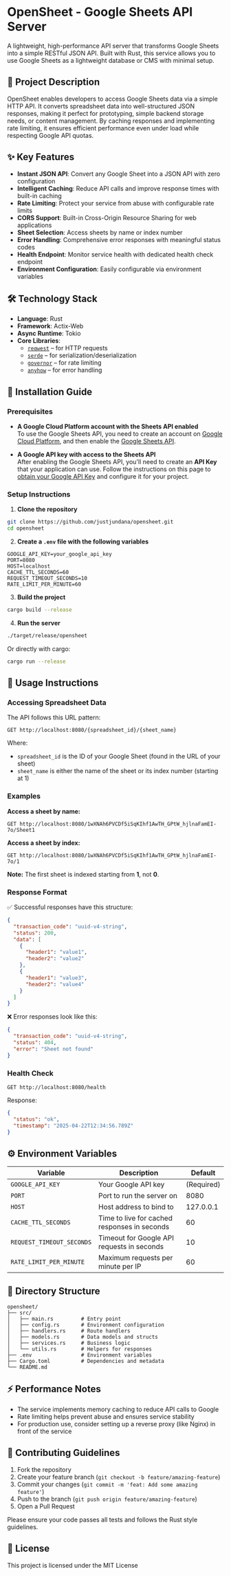 # OpenSheet - Google Sheets API Server

A lightweight, high-performance API server that transforms Google Sheets into a simple RESTful JSON API. Built with Rust, this service allows you to use Google Sheets as a lightweight database or CMS with minimal setup.

## 📝 Project Description

OpenSheet enables developers to access Google Sheets data via a simple HTTP API. It converts spreadsheet data into well-structured JSON responses, making it perfect for prototyping, simple backend storage needs, or content management. By caching responses and implementing rate limiting, it ensures efficient performance even under load while respecting Google API quotas.

## ✨ Key Features

- **Instant JSON API**: Convert any Google Sheet into a JSON API with zero configuration
- **Intelligent Caching**: Reduce API calls and improve response times with built-in caching
- **Rate Limiting**: Protect your service from abuse with configurable rate limits
- **CORS Support**: Built-in Cross-Origin Resource Sharing for web applications
- **Sheet Selection**: Access sheets by name or index number
- **Error Handling**: Comprehensive error responses with meaningful status codes
- **Health Endpoint**: Monitor service health with dedicated health check endpoint
- **Environment Configuration**: Easily configurable via environment variables

## 🛠 Technology Stack

- **Language**: Rust
- **Framework**: Actix-Web
- **Async Runtime**: Tokio
- **Core Libraries**:
  - [`reqwest`](https://docs.rs/reqwest) – for HTTP requests
  - [`serde`](https://docs.rs/serde) – for serialization/deserialization
  - [`governor`](https://docs.rs/governor) – for rate limiting
  - [`anyhow`](https://docs.rs/anyhow) – for error handling

## 🚀 Installation Guide

### Prerequisites

- **A Google Cloud Platform account with the Sheets API enabled**  
  To use the Google Sheets API, you need to create an account on [Google Cloud Platform](https://console.cloud.google.com/), and then enable the [Google Sheets API](https://console.cloud.google.com/flows/enableapi?apiid=sheets.googleapis.com).

- **A Google API key with access to the Sheets API**  
  After enabling the Google Sheets API, you'll need to create an **API Key** that your application can use. Follow the instructions on this page to [obtain your Google API Key](https://console.cloud.google.com/apis/credentials) and configure it for your project.

### Setup Instructions

1. **Clone the repository**

```bash
git clone https://github.com/justjundana/opensheet.git
cd opensheet
```

2. **Create a `.env` file with the following variables**

```
GOOGLE_API_KEY=your_google_api_key
PORT=8080
HOST=localhost
CACHE_TTL_SECONDS=60
REQUEST_TIMEOUT_SECONDS=10
RATE_LIMIT_PER_MINUTE=60
```

3. **Build the project**

```bash
cargo build --release
```

4. **Run the server**

```bash
./target/release/opensheet
```

Or directly with cargo:

```bash
cargo run --release
```

## 📡 Usage Instructions

### Accessing Spreadsheet Data

The API follows this URL pattern:

```
GET http://localhost:8080/{spreadsheet_id}/{sheet_name}
```

Where:

- `spreadsheet_id` is the ID of your Google Sheet (found in the URL of your sheet)
- `sheet_name` is either the name of the sheet or its index number (starting at 1)

### Examples

**Access a sheet by name:**

```
GET http://localhost:8080/1wXNAh6PVCDf5iSqKIhf1AwTH_GPtW_hjlnaFamEI-7o/Sheet1
```

**Access a sheet by index:**

```
GET http://localhost:8080/1wXNAh6PVCDf5iSqKIhf1AwTH_GPtW_hjlnaFamEI-7o/1
```

**Note:** The first sheet is indexed starting from **1**, not **0**.

### Response Format

✅ Successful responses have this structure:

```json
{
  "transaction_code": "uuid-v4-string",
  "status": 200,
  "data": [
    {
      "header1": "value1",
      "header2": "value2"
    },
    {
      "header1": "value3",
      "header2": "value4"
    }
  ]
}
```

❌ Error responses look like this:

```json
{
  "transaction_code": "uuid-v4-string",
  "status": 404,
  "error": "Sheet not found"
}
```

### Health Check

```
GET http://localhost:8080/health
```

Response:

```json
{
  "status": "ok",
  "timestamp": "2025-04-22T12:34:56.789Z"
}
```

## ⚙️ Environment Variables

| Variable                  | Description                                  | Default    |
| ------------------------- | -------------------------------------------- | ---------- |
| `GOOGLE_API_KEY`          | Your Google API key                          | (Required) |
| `PORT`                    | Port to run the server on                    | 8080       |
| `HOST`                    | Host address to bind to                      | 127.0.0.1  |
| `CACHE_TTL_SECONDS`       | Time to live for cached responses in seconds | 60         |
| `REQUEST_TIMEOUT_SECONDS` | Timeout for Google API requests in seconds   | 10         |
| `RATE_LIMIT_PER_MINUTE`   | Maximum requests per minute per IP           | 60         |

## 📁 Directory Structure

```
opensheet/
├── src/
│   ├── main.rs         # Entry point
│   ├── config.rs       # Environment configuration
│   ├── handlers.rs     # Route handlers
│   ├── models.rs       # Data models and structs
│   ├── services.rs     # Business logic
│   └── utils.rs        # Helpers for responses
├── .env                # Environment variables
├── Cargo.toml          # Dependencies and metadata
└── README.md
```

## ⚡ Performance Notes

- The service implements memory caching to reduce API calls to Google
- Rate limiting helps prevent abuse and ensures service stability
- For production use, consider setting up a reverse proxy (like Nginx) in front of the service

## 🤝 Contributing Guidelines

1. Fork the repository
2. Create your feature branch (`git checkout -b feature/amazing-feature`)
3. Commit your changes (`git commit -m 'feat: Add some amazing feature'`)
4. Push to the branch (`git push origin feature/amazing-feature`)
5. Open a Pull Request

Please ensure your code passes all tests and follows the Rust style guidelines.

## 📄 License

This project is licensed under the MIT License
